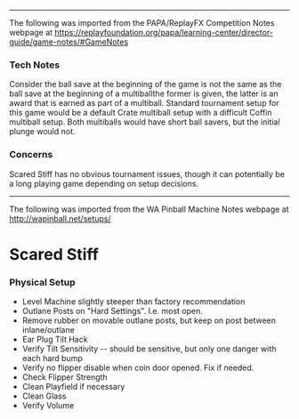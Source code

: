 ***
The following was imported from the PAPA/ReplayFX Competition Notes webpage at https://replayfoundation.org/papa/learning-center/director-guide/game-notes/#GameNotes
### Tech Notes
            
Consider the ball save at the beginning of the game is not the same as the ball save at the beginning of a multiballthe former is given, the latter is an award that is earned as part of a multiball. Standard tournament setup for this game would be a default Crate multiball setup with a difficult Coffin multiball setup. Both multiballs would have short ball savers, but the initial plunge would not.

### Concerns
Scared Stiff has no obvious tournament issues, though it can potentially be a long playing game depending on setup decisions.
***
The following was imported from the WA Pinball Machine Notes webpage at http://wapinball.net/setups/
# Scared Stiff
### Physical Setup
-   Level Machine slightly steeper than factory recommendation
-   Outlane Posts on "Hard Settings". I.e. most open.
-   Remove rubber on movable outlane posts, but keep on post between inlane/outlane
-   Ear Plug Tilt Hack
-   Verify Tilt Sensitivity -- should be sensitive, but only one danger with each hard bump
-   Verify no flipper disable when coin door opened. Fix if needed.
-   Check Flipper Strength
-   Clean Playfield if necessary
-   Clean Glass
-   Verify Volume
